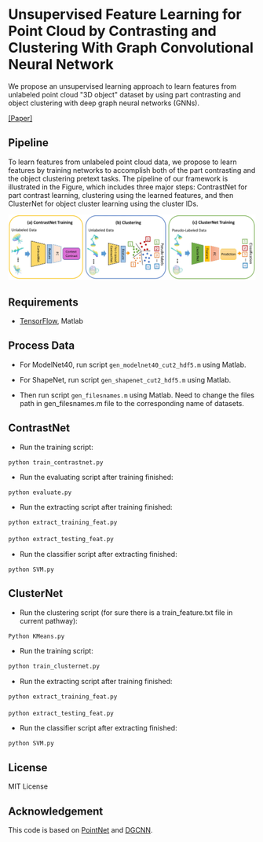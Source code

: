 # Unsupervised Feature Learning for Point Cloud by Contrasting and Clustering With Graph Convolutional Neural Network
We propose an unsupervised learning approach to learn features from unlabeled point cloud "3D object" dataset by using part contrasting and object clustering with deep graph neural networks (GNNs).

 [[Paper]](https://arxiv.org/abs/1904.12359)  

## Pipeline
To learn features from unlabeled point cloud data, we propose to learn features by training networks to accomplish both of the part contrasting and the object clustering pretext tasks. The pipeline of our framework is illustrated in the Figure, which includes three major steps: ContrastNet for part contrast learning, clustering using the learned features, and then ClusterNet for object cluster learning using the cluster IDs. 

<img src='./misc/pipeline.jpg' width=800>  

## Requirements
* [TensorFlow](https://www.tensorflow.org/), Matlab



## Process Data

- For ModelNet40,  run script `gen_modelnet40_cut2_hdf5.m` using Matlab.

- For ShapeNet,  run script `gen_shapenet_cut2_hdf5.m`  using Matlab.
- Then run script `gen_filesnames.m`  using Matlab. Need to change the files path in gen_filesnames.m  file to the corresponding name of datasets.

## ContrastNet
* Run the training script:
``` bash
python train_contrastnet.py
```
* Run the evaluating script after training finished:
```
python evaluate.py
```

* Run the extracting script after training finished:
``` bash
python extract_training_feat.py

python extract_testing_feat.py
```

- Run the classifier script after extracting finished:

```
python SVM.py
```

## ClusterNet

- Run the clustering script (for sure there is a train_feature.txt file in current pathway):

```
Python KMeans.py
```

- Run the training script:

```bash
python train_clusternet.py
```

- Run the extracting script after training finished:

```bash
python extract_training_feat.py

python extract_testing_feat.py
```

- Run the classifier script after extracting finished:

```
python SVM.py
```

## License

MIT License

## Acknowledgement
This code is based on [PointNet](https://github.com/charlesq34/pointnet) and [DGCNN](<https://github.com/WangYueFt/dgcnn>).
